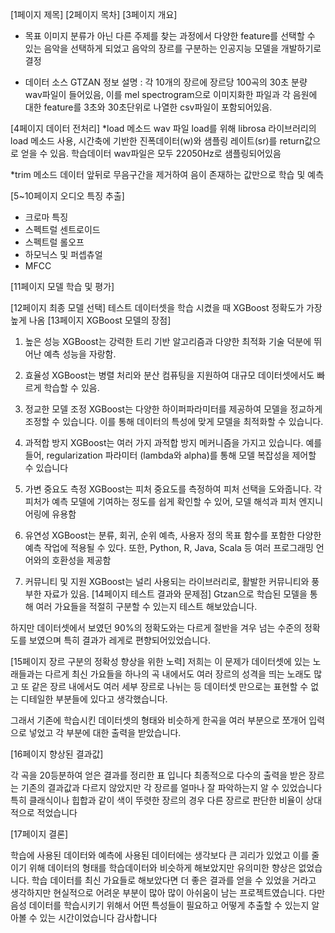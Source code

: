 [1페이지 제목]
[2페이지 목차]
[3페이지 개요]
* 목표
이미지 분류가 아닌 다른 주제를 찾는 과정에서 다양한 feature를 선택할 수 있는 음악을 선택하게 되었고 음악의 장르를 구분하는 인공지능 모델을 개발하기로 결정

* 데이터 소스
GTZAN 정보
설명 : 각 10개의 장르에 장르당 100곡의 30초 분량 wav파일이 들어있음, 이를 mel spectrogram으로 이미지화한 파일과 각 음원에 대한 feature를 3초와 30초단위로 나열한 csv파일이 포함되어있음.

[4페이지 데이터 전처리]
*load 메소드
wav 파일 load를 위해 librosa 라이브러리의 load 메소드 사용, 시간축에 기반한 진폭데이터(w)와 샘플링 레이트(sr)를 return값으로 얻을 수 있음. 학습데이터 wav파일은 모두 22050Hz로 샘플링되어있음

*trim 메소드
데이터 앞뒤로 무음구간을 제거하여 음이 존재하는 값만으로 학습 및 예측

[5~10페이지 오디오 특징 추출]
* 크로마 특징
* 스펙트럴 센트로이드
* 스펙트럴 롤오프
* 하모닉스 및 퍼셉츄얼
* MFCC

[11페이지 모델 학습 및 평가]

[12페이지 최종 모델 선택]
테스트 데이터셋을 학습 시켰을 때 XGBoost 정확도가 가장 높게 나옴 
[13페이지 XGBoost 모델의 장점]
1. 높은 성능
XGBoost는 강력한 트리 기반 알고리즘과 다양한 최적화 기술 덕분에 뛰어난 예측 성능을 자랑함.

2. 효율성
XGBoost는 병렬 처리와 분산 컴퓨팅을 지원하여 대규모 데이터셋에서도 빠르게 학습할 수 있음.
3. 정교한 모델 조정
XGBoost는 다양한 하이퍼파라미터를 제공하여 모델을 정교하게 조정할 수 있습니다. 이를 통해 데이터의 특성에 맞게 모델을 최적화할 수 있습니다.

4. 과적합 방지
XGBoost는 여러 가지 과적합 방지 메커니즘을 가지고 있습니다. 예를 들어, regularization 파라미터 (lambda와 alpha)를 통해 모델 복잡성을 제어할 수 있습니다​ 

6. 가변 중요도 측정
XGBoost는 피처 중요도를 측정하여 피처 선택을 도와줍니다. 각 피처가 예측 모델에 기여하는 정도를 쉽게 확인할 수 있어, 모델 해석과 피처 엔지니어링에 유용함

7. 유연성
XGBoost는 분류, 회귀, 순위 예측, 사용자 정의 목표 함수를 포함한 다양한 예측 작업에 적용될 수 있다. 또한, Python, R, Java, Scala 등 여러 프로그래밍 언어와의 호환성을 제공함

8. 커뮤니티 및 지원
XGBoost는 널리 사용되는 라이브러리로, 활발한 커뮤니티와 풍부한 자료가 있음.
[14페이지 테스트 결과와 문제점]
Gtzan으로 학습된 모델을 통해 여러 가요들을 적절히 구분할 수 있는지 테스트 해보았습니다. 

하지만 데이터셋에서 보였던 90%의 정확도와는 다르게 절반을 겨우 넘는 수준의 정확도를 보였으며 특히 결과가 레게로 편향되어있었습니다. 

[15페이지 장르 구분의 정확성 향상을 위한 노력]
저희는 이 문제가 데이터셋에 있는 노래들과는 다르게 최신 가요들을 하나의 곡 내에서도 여러 장르의 성격을 띄는 노래도 많고 또 같은 장르 내에서도 여러 세부 장르로 나뉘는 등 데이터셋 만으로는 표현할 수 없는 디테일한 부분들에 있다고 생각했습니다. 

그래서 기존에 학습시킨 데이터셋의 형태와 비슷하게 한곡을 여러 부분으로 쪼개어 입력으로 넣었고 각 부분에 대한 출력을 받았습니다. 

[16페이지 향상된 결과값] 

각 곡을 20등분하여 얻은 결과를 정리한 표 입니다
최종적으로 다수의 출력을 받은 장르는 기존의 결과값과 다르지 않았지만
각 장르를 얼마나 잘 파악하는지 알 수 있었습니다
특히 클래식이나 힙합과 같이 색이 뚜렷한 장르의 경우 다른 장르로 판단한 비율이 상대적으로 적었습니다 

[17페이지 결론] 

학습에 사용된 데이터와 예측에 사용된 데이터에는 생각보다 큰 괴리가 있었고 이를 줄이기 위해 데이터의 형태를 학습데이터와 비슷하게 해보았지만 유의미한 향상은 없었습니다.
학습 데이터를 최신 가요들로 해보았다면 더 좋은 결과를 얻을 수 있었을 거라고 생각하지만 현실적으로 어려운 부분이 많아 많이 아쉬움이 남는 프로젝트였습니다.
다만 음성 데이터를 학습시키기 위해서 어떤 특성들이 필요하고 어떻게 추출할 수 있는지 알아볼 수 있는 시간이었습니다
감사합니다